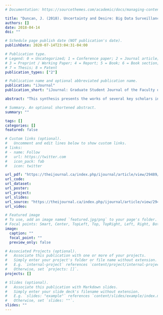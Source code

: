 ```yaml
---
# Documentation: https://sourcethemes.com/academic/docs/managing-content/

title: "Duncan, J. (2018). Uncertainty and Desire: Big Data Surveillance and Digital Citizenship."
authors: []
date: 2018-04-14
doi: ""

# Schedule page publish date (NOT publication's date).
publishDate: 2020-07-14T23:04:31-04:00

# Publication type.
# Legend: 0 = Uncategorized; 1 = Conference paper; 2 = Journal article;
# 3 = Preprint / Working Paper; 4 = Report; 5 = Book; 6 = Book section;
# 7 = Thesis; 8 = Patent
publication_types: ["2"]

# Publication name and optional abbreviated publication name.
publication: "iJournal"
publication_short: "iJournal: Graduate Student Journal of the Faculty of Information"

abstract: "This synthesis presents the works of several key scholars in the field of critical data studies to explore how the practice of Big Data surveillance is redrafting possibilities for digital citizenship and contemporary democracy. Through a critical analysis of five works, I establish that the distinction between public and private surveillance is becoming ever-more unclear. In this light, I explore how the technology interfaces with inequality, transparency, and online participation, calling into question the validity, ethics and consequences of Big Data surveillance. I discuss how these phenomena construct ambivalent digital citizens who are both willing participants and fearful subjects in their online activities. I conclude that transparency, democratic accountability and novel forms of activism and policymaking are needed to counter the use of Big Data as a tool of political control and manipulation."

# Summary. An optional shortened abstract.
summary: ""

tags: []
categories: []
featured: false

# Custom links (optional).
#   Uncomment and edit lines below to show custom links.
# links:
# - name: Follow
#   url: https://twitter.com
#   icon_pack: fab
#   icon: twitter

url_pdf: "https://theijournal.ca/index.php/ijournal/article/view/29489/21980"
url_code:
url_dataset:
url_poster:
url_project:
url_slides:
url_source: "https://theijournal.ca/index.php/ijournal/article/view/29489"
url_video:

# Featured image
# To use, add an image named `featured.jpg/png` to your page's folder.
# Focal points: Smart, Center, TopLeft, Top, TopRight, Left, Right, BottomLeft, Bottom, BottomRight.
image:
  caption: ""
  focal_point: ""
  preview_only: false

# Associated Projects (optional).
#   Associate this publication with one or more of your projects.
#   Simply enter your project's folder or file name without extension.
#   E.g. `internal-project` references `content/project/internal-project/index.md`.
#   Otherwise, set `projects: []`.
projects: []

# Slides (optional).
#   Associate this publication with Markdown slides.
#   Simply enter your slide deck's filename without extension.
#   E.g. `slides: "example"` references `content/slides/example/index.md`.
#   Otherwise, set `slides: ""`.
slides: ""
---
```

